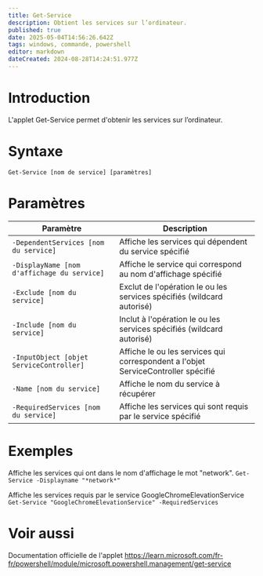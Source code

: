 ```yaml
---
title: Get-Service
description: Obtient les services sur l’ordinateur.
published: true
date: 2025-05-04T14:56:26.642Z
tags: windows, commande, powershell
editor: markdown
dateCreated: 2024-08-28T14:24:51.977Z
---
```


# Introduction

L'applet Get-Service permet d'obtenir les services sur l’ordinateur.

# Syntaxe

`Get-Service [nom de service] [paramètres]`

# Paramètres

| Paramètre                                   | Description                                                                       |
| ------------------------------------------- | --------------------------------------------------------------------------------- |
| `-DependentServices [nom du service]`       | Affiche les services qui dépendent du service spécifié                            |
| `-DisplayName [nom d'affichage du service]` | Affiche le service qui correspond au nom d'affichage spécifié                     |
| `-Exclude [nom du service]`                 | Exclut de l'opération le ou les services spécifiés (wildcard autorisé)            |
| `-Include [nom du service]`                 | Inclut à l'opération le ou les services spécifiés (wildcard autorisé)             |
| `-InputObject [objet ServiceController]`    | Affiche le ou les services qui correspondent a l'objet ServiceController spécifié |
| `-Name [nom du service]`                    | Affiche le nom du service à récupérer                                             |
| `-RequiredServices [nom du service]`        | Affiche les services qui sont requis par le service spécifié                      |

# Exemples

Affiche les services qui ont dans le nom d'affichage le mot "network".
`Get-Service -Displayname "*network*"`

Affiche les services requis par le service GoogleChromeElevationService
`Get-Service "GoogleChromeElevationService" -RequiredServices`

# Voir aussi

Documentation officielle de l'applet
https://learn.microsoft.com/fr-fr/powershell/module/microsoft.powershell.management/get-service
